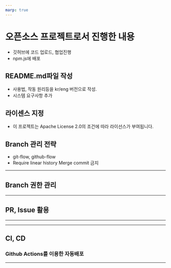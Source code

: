 ```yaml
---
marp: true
---
```


# 오픈소스 프로젝트로서 진행한 내용

- 깃허브에 코드 업로드, 협업진행
- npm.js에 배포

## README.md파일 작성

- 사용법, 작동 원리등을 kr/eng 버전으로 작성.
- 시스템 요구사항 추가

## 라이센스 지정

- 이 프로젝트는 Apache License 2.0의 조건에 따라 라이선스가 부여됩니다.

## Branch 관리 전략

- git-flow, github-flow
- Require linear history
  Merge commit 금지

---

## Branch 권한 관리

---

## PR, Issue 활용

---

---

## CI, CD

### Github Actions를 이용한 자동배포

---

##
